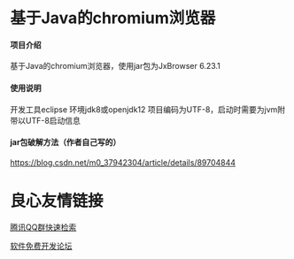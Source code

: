 # 基于Java的chromium浏览器

#### 项目介绍
基于Java的chromium浏览器，使用jar包为JxBrowser 6.23.1

#### 使用说明
开发工具eclipse
环境jdk8或openjdk12
项目编码为UTF-8，启动时需要为jvm附带以UTF-8启动信息

#### jar包破解方法（作者自己写的）
https://blog.csdn.net/m0_37942304/article/details/89704844


 # 良心友情链接

[腾讯QQ群快速检索](http://u.720life.cn/s/8cf73f7c)

[软件免费开发论坛](http://u.720life.cn/s/bbb01dc0)